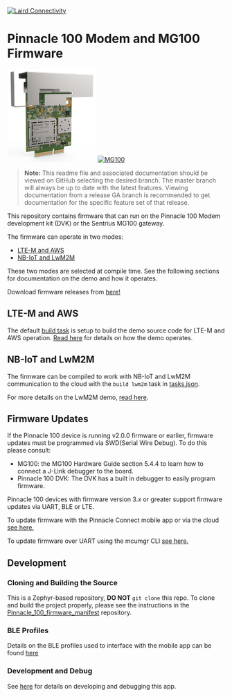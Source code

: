 
[![Laird Connectivity](docs/images/LairdConnnectivityLogo_Horizontal_RGB.png)](https://www.lairdconnect.com/)
# Pinnacle 100 Modem and MG100 Firmware
[![Pinnacle 100 Modem](docs/images/pinnacle_100_modem.png)](https://www.lairdconnect.com/wireless-modules/cellular-solutions/pinnacle-100-cellular-modem) [![MG100](docs/images/MG100-Starter-Kit.png)](https://www.lairdconnect.com/iot-devices/iot-gateways/sentrius-mg100-gateway-lte-mnb-iot-and-bluetooth-5)

>**Note:** This readme file and associated documentation should be viewed on GitHub selecting the desired branch. The master branch will always be up to date with the latest features. Viewing documentation from a release GA branch is recommended to get documentation for the specific feature set of that release.

This repository contains firmware that can run on the Pinnacle 100 Modem development kit (DVK) or the Sentrius MG100 gateway.

The firmware can operate in two modes:
* [LTE-M and AWS](#lte-m-and-aws)
* [NB-IoT and LwM2M](#nb-iot-and-lwm2m)

These two modes are selected at compile time. See the following sections for documentation on the demo and how it operates.

Download firmware releases from [here!](https://github.com/LairdCP/Pinnacle_100_firmware/releases)

## LTE-M and AWS

The default [build task](.vscode/tasks.json) is setup to build the demo source code for LTE-M and AWS operation. [Read here](docs/readme_ltem_aws.md) for details on how the demo operates.

## NB-IoT and LwM2M

The firmware can be compiled to work with NB-IoT and LwM2M communication to the cloud with the `build lwm2m` task in [tasks.json](.vscode/tasks.json).

For more details on the LwM2M demo, [read here](docs/readme_nbiot_lwm2m.md).

## Firmware Updates

If the Pinnacle 100 device is running v2.0.0 firmware or earlier, firmware updates must be programmed via SWD(Serial Wire Debug). To do this please consult:
* MG100: the MG100 Hardware Guide section 5.4.4 to learn how to connect a J-Link debugger to the board.
* Pinnacle 100 DVK: The DVK has a built in debugger to easily program firmware.

Pinnacle 100 devices with firmware version 3.x or greater support firmware updates via UART, BLE or LTE.

To update firmware with the Pinnacle Connect mobile app or via the cloud [see here.](docs/readme_ltem_aws.md#firmware-updates)

To update firmware over UART using the mcumgr CLI [see here.](docs/firmware_update.md)

## Development

### Cloning and Building the Source

This is a Zephyr-based repository, **DO NOT** `git clone` this repo. To clone and build the project properly, please see the instructions in the [Pinnacle_100_firmware_manifest](https://github.com/LairdCP/Pinnacle_100_firmware_manifest) repository.

### BLE Profiles

Details on the BLE profiles used to interface with the mobile app can be found [here](docs/ble.md)

### Development and Debug

See [here](docs/development.md) for details on developing and debugging this app.
